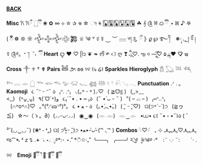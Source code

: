 [**BACK**](border)

**Misc** 𐙚 𐙚ྀ 𓉸ྀི ❀ ✿ ∞ ⟡ ✮ ✰ 𖦹 ☆ ೀ ⚘ 🃜🃚🃖🃁🂭🂺 ☘︎ 𝄞 ༊ 𐦍 ᜊ  ྀི ๋࣭  ⭑ ꕤ ♪ 𖤐 ( ၴႅၴ ❁ 𖤓 ☼ 𒅒𒈔𒅒𒇫𒄆 ♕ ༄ ꒷ ꒥ ꒦ ⏝ ︶ 𓈈 ༦། ུ༢    ྀ ⦄ 𝜚 ℘ ࿐ི་།　❅·̩͙  ◟ ͜ ༙། ྀ༢ ༏ ☦︎ ༊࿔。ᐩ ་།  ˘˖  ๋ྀི 
**Heart** ꨄ ‪‪❤︎‬ ♡ ᥫ᭡ ❦ ❧ ᰔᩚ ༯ ‹𝟹 ღ ❣︎   ཻུ۪۪♡. ఌ︎ ও —̳͟͞͞♡ ۵ ྐ❤︎  ♡̷̷̷  ఇ
**Cross** ༒︎  ♱ † ✟ 
**Pairs**  ཐིཋྀ ౨ৎ  ʚɞ ୨୧ ꒰ঌ ໒꒱
**Sparkles** 
**Hieroglyph** 𓆣 𓆏 𓆙 𓆈 𓆸 𓂋 𓁹 𓉸 𓆝 𓆟 𓆞 𓅰 𓃟 𓆑 𓆉︎ 𓅸 𓏲 𓍢 𓍯 𓂅 𓂃 
**Punctuation** .ᐟ ⨾ 。
**Kaomoji**⠀૮ ˶ᵔ ᵕ ᵔ˶ ა⠀₍ᐢ. .ᐢ₎⠀⸜(｡˃ ᵕ ˂ )⸝♡⠀( ≧ᗜ≦ )⠀(,,>﹏<,,)⠀(`*`ᴗ͈ˬᴗ͈)⠀٩(ˊᗜˋ`*`)و⠀૮₍´˶• . • ⑅ ₎ა⠀(˵ •̀ ᴗ - ˵ )⠀"( – ⌓ – )⠀₍⑅ᐢ..ᐢ₎⠀(∩˃o˂∩)♡⠀｡°(°.◜ᯅ◝°)°｡⠀૮ • ﻌ - ა⠀(｡•́︿•̀｡)⠀( ˘͈ ᵕ ˘͈♡)⠀ଘ(੭`*`ˊᵕˋ)੭⠀(≧ヮ≦)⠀☆〜（ゝ。∂）(⸝⸝ᵕᴗᵕ⸝⸝)⠀◉‿◉⠀(𓁹 𓁹)⠀𓁹‿𓁹⠀•⩊• ૮꒰ ˶• ༝ •˶꒱ა ( ˘ ³˘(◡‿◡˶) (❀❛ ֊ ❛„) ‪ଘ( ੭⁰̷̴͈ ᵕ ˘͈)੭ •ﻌ• ˃̵ᴗ˂̵ ( ͡ᵔ ◟ ͡ᵔ ) 
**Combos** 𓆩♡𓆪⠀₊ ⊹  ﮩ٨ـﮩﮩ٨ـ♡ﮩ٨ـﮩﮩ٨ـ જ⁀➴ ᶻ 𝗓 𐰁  .𖥔 ݁ ˖ ⋆.ೃ࿔*:･ ⋆.˚ *ੈ✩‧₊˚ ╰──╮ ╭──╯༢ུ࿓  ݂ ۪۪۫❅༄࿔ ·° 
⠀:¨ ·.· ¨:⠀
⠀ `· . ୨୧⠀ 
**Emoji** 🧸ྀི 𓍢ִ໋🌷͙֒  💒๋ྀི 🤍ྀི